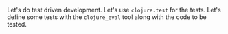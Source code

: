 Let's do test driven development.
Let's use `clojure.test` for the tests.
Let's define some tests with the `clojure_eval` tool along with the code to be tested.



